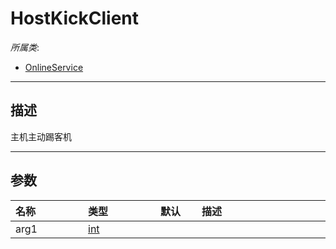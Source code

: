 # HostKickClient

*所属类*:
* [OnlineService](/Api/Classes/Other/OnlineService.md)
------------------------------------------------------------------------------------------
## 描述

主机主动踢客机

------------------------------------------------------------------------------------------
## 参数

|<div style="width:100px">名称</div>|<div style="width:100px">类型</div>|<div style="width:50px">默认</div>|<div style="width:350px">描述</div>|
|:---|:---|:---|:---|
|arg1|[int](/Api/DataType/Number.md)|||
